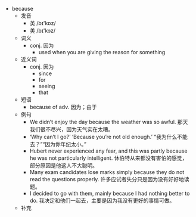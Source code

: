- because
  - 发音
    - 英 /bɪ'kɒz/
    - 美 /bɪ'kɔz/
  - 词义
    - conj. 因为
      - used when you are giving the reason for something
  - 近义词
    - conj. 因为
      - since
      - for
      - seeing
      - that
  - 短语
    - because of adv. 因为；由于
  - 例句
    - We didn’t enjoy the day because the weather was so awful. 那天我们很不尽兴，因为天气实在太糟。
    - ‘Why can’t I go?’ ‘Because you’re not old enough.’ “我为什么不能去？”“因为你年纪太小。”
    - Hubert never experienced any fear, and this was partly because he was not particularly intelligent. 休伯特从来都没有害怕的感觉，部分原因是他这人不大聪明。
    - Many exam candidates lose marks simply because they do not read the questions properly. 许多应试者失分只是因为没有好好地读题。
    - I decided to go with them, mainly because I had nothing better to do. 我决定和他们一起去，主要是因为我没有更好的事情可做。
  - 补充